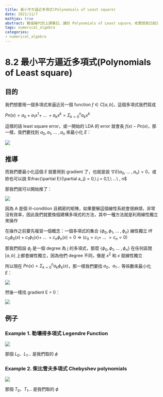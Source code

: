 ```yaml
---
title: 最小平方逼近多項式(Polynomials of Least square)
date: 2021/11/7
mathjax: true
abstract: 數值線代的上課筆記，講的 Polynomials of Least square，老實說我已經忘光了
tags: numerical_algebra
categories:
- numerical_algebra
---
```


# 8.2 最小平方逼近多項式(Polynomials of Least square)

## 目的

我們想要用一個多項式來逼近另一個 function $f\in C[a,b]$，這個多項式我們寫成 

$Pn(x) = a_0 + a_1x^1 +\ ...\ + a_kx^k = \Sigma_{k=0}^n a_kx^k$

這樣的話 least square error，或一開始的 LDA 的 error 就會長 $f(x) - Pn(x)$，那一樣，我們要找到 $a_0,a_1,\ ...\ ,a_n$ 來最小化 $E$：

![](https://i.imgur.com/vHowcux.png)

## 推導

而我們要最小化這個 $E$ 就要用到 gradient 了，也就是說 $\nabla E(a_0,\ ...\ ,a_n) = 0$，或妳也可以說 $\frac{\partial E}{\partial a_j} = 0,\ j = 0,1,\ ...\ , n$

那我們就可以開始推了：

![](https://i.imgur.com/r8HRJFO.jpg)

因為 A 是個 ill-condition 且稠密的矩陣，如果要解這個線性系統會很麻煩，非常沒有效率，因此我們就要換個建構多項式的方法，其中一種方法就是利用線性獨立來操作

在操作之前要先複習一個概念：一個多項式的集合 $\{\phi_0, \phi_1,\ ...\ , \phi_n\}$ 線性獨立 iff $c_0\phi_0(x) + c_1\phi_1(x)+\ ...\ + c_n\phi_n(x) = 0 \Rightarrow (c_0 = c_1 =\ ...\ = c_n = 0)$

那我們假設 $\phi_j$ 是一個 degree 為 j 的多項式，那麼 $\{\phi_0, \phi_1,\ ...\ , \phi_n\}$ 在任何區間 $[a,b]$ 上都會線性獨立，因為他們 degree 不同，像是 $x^2$ 和 $x$ 就線性獨立

所以現在 $Pn(x) = \Sigma_{k=0}^{n} a_k\phi_k(x)$，那一樣我們要找 $a_0$、$a_1...$ 等係數來最小化 $E$：

![](https://i.imgur.com/FinSVRY.png)

然後一樣找 gradient E = 0：

![](https://i.imgur.com/cRzrtna.jpg)

## 例子

### Example 1. 勒壤得多項式 Legendre Function

![](https://i.imgur.com/eJVFvX8.png)

那個 $L_0$、$L_1$... 是我們取的 $\phi$

### Example 2. 柴比雪夫多項式 Chebyshev polynomials

![](https://i.imgur.com/SluD9H9.jpg)

那個 $T_0$、$T_1$... 是我們取的 $\phi$